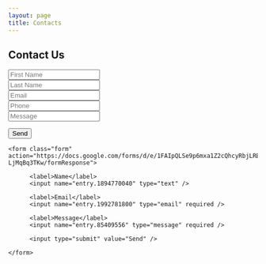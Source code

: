 ```yaml
---
layout: page
title: Contacts 
---
```


<link rel="stylesheet" href="https://www.w3schools.com/w3css/4/w3.css">
<link rel="stylesheet" href="https://cdnjs.cloudflare.com/ajax/libs/font-awesome/4.7.0/css/font-awesome.min.css">
<form action="#" class="w3-container w3-card-4 w3-light-grey w3-text-blue w3-margin">
<h2 class="w3-center">Contact Us</h2>
 
<div class="w3-row w3-section">
  <div class="w3-col" style="width:50px"><i class="w3-xxlarge fa fa-user"></i></div>
    <div class="w3-rest">
      <input class="w3-input w3-border" name="first" type="text" placeholder="First Name">
    </div>
</div>

<div class="w3-row w3-section">
  <div class="w3-col" style="width:50px"><i class="w3-xxlarge fa fa-user"></i></div>
    <div class="w3-rest">
      <input class="w3-input w3-border" name="last" type="text" placeholder="Last Name">
    </div>
</div>

<div class="w3-row w3-section">
  <div class="w3-col" style="width:50px"><i class="w3-xxlarge fa fa-envelope-o"></i></div>
    <div class="w3-rest">
      <input class="w3-input w3-border" name="email" type="text" placeholder="Email">
    </div>
</div>

<div class="w3-row w3-section">
  <div class="w3-col" style="width:50px"><i class="w3-xxlarge fa fa-phone"></i></div>
    <div class="w3-rest">
      <input class="w3-input w3-border" name="phone" type="text" placeholder="Phone">
    </div>
</div>

<div class="w3-row w3-section">
  <div class="w3-col" style="width:50px"><i class="w3-xxlarge fa fa-pencil"></i></div>
    <div class="w3-rest">
      <input class="w3-input w3-border" name="message" type="text" placeholder="Message">
    </div>
</div>

<button class="w3-button w3-block w3-section w3-blue w3-ripple w3-padding">Send</button>

</form>


    <form class="form" action="https://docs.google.com/forms/d/e/1FAIpQLSe9p6mxa1Z2cQhcyRbjLRBRsCfhF2cQ_c_1uz9-LjMqBq3TKw/formResponse">

          <label>Name</label>
          <input name="entry.1894770040" type="text" />

          <label>Email</label>
          <input name="entry.1992781800" type="email" required />
		  
		  <label>Message</label>
          <input name="entry.85409556" type="message" required />

          <input type="submit" value="Send" />

    </form>
